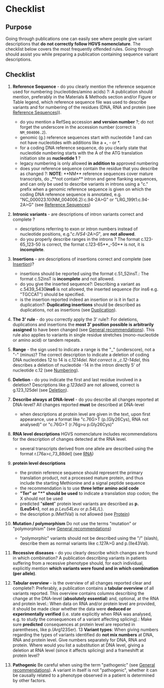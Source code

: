 # Checklist

## Purpose

Going through publications one can easily see where people give variant descriptions that **do not correctly follow HGVS nomenclature**. The checklist below covers the most frequently offended rules. Going through should assist you while preparing a publication containing sequence variant descriptions.

## Checklist

1.  **Reference Sequence** - do you clearly mention the reference sequence used for numbering (nucleotides/amino acids) ?: A publication should mention, preferably in the Materials & Methods section and/or Figure or Table legend, which reference sequence file was used to describe variants and for numbering of the residues (DNA, RNA and protein (see [Reference Sequences](../background/refseq.md))).

    - do you mention a RefSeq accession **and version number** ?; do not forget the underscore in the accession number (correct is `NM_004006.2`).
    - genomic (g.) reference sequences start with nucleotide 1 and can not have nucleotides with additions like a +, - or *.
    - for a coding DNA reference sequence, do you clearly state that nucleotide numbering starts with the A of the ATG translation initiation site as **nucleotide 1** ?
    - legacy numbering is only allowed **in addition to** approved numbering
    - does your reference sequence contain the residue that you describe as changed ?: **NOTE**: **NM\*\* reference sequences cover mature transcripts, do \_**not contain\*\* intron and gene flanking sequences, and can only be used to describe variants in introns using a "c." prefix when a genomic reference sequence is given on which the coding DNA reference sequence is annotated, e.g. "NC_000023.10(NM_004006.2):c.94-2A>G" or "LRG_199t1:c.94-2A>G" (see [Reference Sequences](../background/refseq.md#DNAc))

2.  **Intronic variants** - are descriptions of intron variants correct and complete ?

    - descriptions referring to exon or intron numbers instead of nucleotide positions, e.g."_c.IVS4-2A>G_", are **not allowed**.
    - do you properly describe ranges in the introns ? The format c.123-65_123-50 is correct, the format c.123-65**\_-50** is not, it is **incomplete**.

3.  **Insertions** - are descriptions of insertions correct and complete (see [Insertion](DNA/insertion.md))?

    - insertions should be reported using the format c.51_52insT.: The format c.52insT is **incomplete** and not allowed.
    - do you give the inserted sequence?: Describing a variant as c.5439_5430**ins6** is not allowed, the inserted sequence (for ins6 e.g. "TGCCAT") should be specified.
    - is the insertion reported indeed an insertion or is it in fact a duplication?: **Duplicating insertions** should be described as duplications, not as insertions (see [Duplication](DNA/duplication.md)).

4.  **The 3' rule** - do you correctly apply the 3' rule?: For deletions, duplications and insertions the **most 3' position possible is arbitrarily assigned** to have been changed (see [General recommendations](general.md)). This rule also applies to variants in single residue stretches (mono-nucleotide or amino acid) or tandem repeats.
5.  **Range** - the sign used to indicate a range is the "\_" (underscore), not a "-" (minus)? The correct description to indicate a deletion of coding DNA nucleotides 12 to 14 is c.12*14del. Not correct is \_c.12-14del*, this describes a deletion of nucleotide -14 in the intron directly 5' of nucleotide c.12 (see [Numbering](../background/numbering.md)).
6.  **Deletion** - do you indicate the first and last residue involved in a deletion? Descriptions like _g.123del3_ are not allowed, correct is g.123_125del (see [Deletion](DNA/deletion.md)).
7.  **Describe always at DNA-level** - do you describe all changes reported at DNA-level? All changes reported **must** be described at DNA-level

    - when descriptions at protein level are given in the text, upon first appearance, use a format like "c.76G>T (p.(Gly26Cys), RNA not analysed)" or "c.76G>T (r.76g>u p.Gly26Cys)"

8.  **RNA level descriptions** HGVS nomenclature includes recommendations for the description of changes detected at the RNA level.

    - several transcripts derived from one allele are described using the format r.[76a>c,73\_88del] (see [RNA](RNA/alleles.md))

9.  **protein level descriptions**

    - the protein reference sequence should represent the primary translation product, not a processed mature protein, and thus include the starting Methionine and a signal peptide sequence
    - the recommendation is to use **three letter amino acid code**
    - **"Ter" or "\*" should be used** to indicate a translation stop codon; the X should not be used
    - predicted "**silent**" protein level variants are described as **p.(Leu54=)**, not as _p.Leu54Leu_ or _p.54L/L_).
    - the description p.(Met1Val) is not allowed (see [Protein](protein/substitution.md))

10. **Mutation / polymorphism** Do not use the terms "mutation" or "polymorphism" (see [General recommendations](../background/basics.md))

    - "polymorphic" variants should not be described using the "/" (slash), describe them as normal variants like c.127A>G and p.(Ile43Val).

11. **Recessive diseases** - do you clearly describe which changes are found in which combination? A publication describing variants in patients suffering from a recessive phenotype should, for each individual, explicitly mention **which variants were found and in which combination (per allele)**.
12. **Tabular overview** - is the overview of all changes reported clear and complete?: Preferably, a publication contains a **tabular overview** of all variants reported. This overview contains columns describing the change at the DNA-level (**absolutely essential**) and, optional, at the RNA and protein level.: When data on RNA and/or protein level are provided, it should be made clear whether the data were **deduced or experimentally verified** (i.e. state explicitly when RNA was analysed, e.g. to study the consequences of a variant affecting splicing).: Make sure **predicted** consequences at protein level are reported in parentheses, like p.(Arg123Ser). 13 **Variant types**: When giving numbers regarding the types of variants identified do **not mix numbers** at DNA, RNA and protein level. Give numbers separately for DNA, RNA and protein. Where would you list a substitution at DNA level, giving a deletion at RNA level (since it affects splicing) and a frameshift at protein level?
13. **Pathogenic** Be careful when using the term "pathogenic" (see [General recommendations](../background/basics.md)). A variant in itself is not "pathogenic", whether it can be causally related to a phenotype observed in a patient is determined by other factors.

